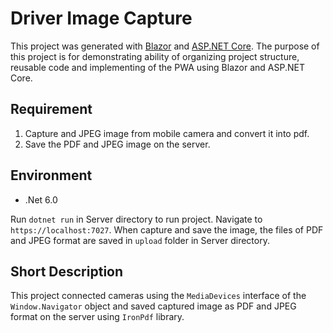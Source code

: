 # Driver Image Capture

This project was generated with [Blazor](https://dotnet.microsoft.com/en-us/apps/aspnet/web-apps/blazor) and [ASP.NET Core](https://learn.microsoft.com/en-us/aspnet/core/introduction-to-aspnet-core?view=aspnetcore-6.0). The purpose of this project is for demonstrating ability of organizing project structure, reusable code and implementing of the PWA using Blazor and ASP.NET Core.

## Requirement
1. Capture and JPEG image from mobile camera and convert it into pdf.
2. Save the PDF and JPEG image on the server.

## Environment
* .Net 6.0

Run `dotnet run` in Server directory to run project. Navigate to `https://localhost:7027`. When capture and save the image, the files of PDF and JPEG format are saved in `upload` folder in Server directory.

## Short Description
This project connected cameras using the `MediaDevices` interface of the `Window.Navigator` object and saved captured image as PDF and JPEG format on the server using `IronPdf` library.
